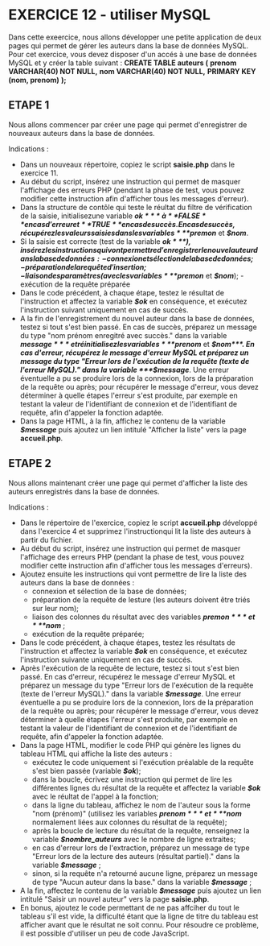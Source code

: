 #   EXERCICE 12 - utiliser MySQL  #

Dans cette exeercice, nous allons développer une petite application de deux pages qui permet de gérer les auteurs dans la base de données MySQL.
Pour cet exercice, vous devez disposer d'un accés à une base de données MySQL et y créer la table suivant : 
    **CREATE TABLE auteurs (**
        **prenom VARCHAR(40) NOT NULL,**
        **nom VARCHAR(40) NOT NULL,**
        **PRIMARY KEY (nom, prenom)**
    **);**

## ETAPE 1

Nous allons commencer par créer une page qui permet d'enregistrer de nouveaux auteurs dans la base de données.

Indications : 
  - Dans un nouveaux répertoire, copiez le script **saisie.php** dans le exercice 11.
  - Au début du script, insérez une instruction qui permet de masquer l'affichage des erreurs PHP (pendant la phase de test, vous pouvez modifier cette instruction afin d'afficher tous les messages d'erreur).
  - Dans la structure de contôle qui teste le réultat du filtre de vérification de la saisie, initialisezune variable ***$ok*** à **FALSE** en cas d'erreur et **TRUE** en cas de succès. En cas de succès, récupérez les valeurs saisies dans les variables ***$premon*** et ***$nom***.
  - Si la saisie est correcte (test de la variable ***$ok***), insérez les instructions qui vont permettre d'enregistrerle nouvel auteur dans la base de données : 
        -connexion et sélection de la base de données;
        -préparation de la requête d'insertion;
        -liaison des paramètres (avec les variables ***$premon*** et ***$nom***);
        -exécution de la requête préparée
  - Dans le code précédent, à chaque étape, testez le résultat de l'instruction et affectez la variable ***$ok*** en conséquence, et exécutez l'instruction suivant uniquement en cas de succès.
  - A la fin de l'enregistrement du nouvel auteur dans la base de données, testez si tout s'est bien passé. En cas de succès, préparez un message du type "nom prénom enregitré avec succès." dans la variable ***$message*** et réinitialisez les variables ***$prenom*** et ***$nom***. En cas d'erreur, récupérez le message d'erreur MySQL et préparez un message du type "Erreur lors de l'exécution de la requête (texte de l'erreur MySQL)." dans la variable ***$message***. Une erreur éventuelle a pu se produire lors de la connexion, lors de la préparation de la requête ou après; pour récupérer le message d'erreur, vous devez déterminer à quelle étapes l'erreur s'est produite, par exemple en testant la valeur de l'identifiant de connexion et de l'identifiant de requête, afin d'appeler la fonction adaptée.
  - Dans la page HTML, à la fin, affichez le contenu de la variable ***$message*** puis ajoutez un lien intitulé "Afficher la liste" vers la page **accueil.php**.

## ETAPE 2

Nous allons maintenant créer une page qui permet d'afficher la liste des auteurs enregistrés dans la base de données.

Indications : 
  - Dans le répertoire de l'exercice, copiez le script **accueil.php** développé dans l'exercice 4 et supprimez l'instructionqui lit la liste des auteurs à partir du fichier.
  - Au début du script, insérez une instruction qui permet de masquer l'affichage  des erreurs PHP (pendant la phase de test, vous pouvez modifier cette instruction afin d'afficher tous les messages d'erreurs).
  - Ajoutez ensuite les instructions qui vont permettre de lire la liste des auteurs dans la base de données :
      - connexion et sélection de la base de données;
      - préparation de la requête de lesture (les auteurs doivent être triés sur leur nom);
      - liaison des colonnes du résultat avec des variables ***$premon*** et ***$nom*** ;
      - exécution de la requête préparée;
  - Dans le code précédent, à chaque étapes, testez les résultats de l'instruction et affectez la variable ***$ok*** en conséquence, et exécutez l'instruction suivante uniquement en cas de succés.
  - Après l'exécution de la requête de lecture, testez si tout s'est bien passé. En cas d'erreur, récupérez le message d'erreur MySQL et préparez un message du type "Erreur lors de l'exécution de la requête (texte de l'erreur MySQL)." dans la variable ***$message***.  Une erreur éventuelle a pu se produire lors de la connexion, lors de la préparation de la requête ou après; pour récupérer le message d'erreur, vous devez déterminer à quelle étapes l'erreur s'est produite, par exemple en testant la valeur de l'identifiant de connexion et de l'identifiant de requête, afin d'appeler la fonction adaptée.
  - Dans la page HTML, modifier le code PHP qui génère les lignes du tableau HTML qui affiche la liste des auteurs : 
      - exécutez le code uniquement si l'exécution préalable de la requête s'est bien passée (variable ***$ok***);
      - dans la boucle, écrivez une instruction qui permet de lire les différentes lignes du résultat de la requête et affectez la variable ***$ok*** avec  le réultat de l'appel à la fonction;
      - dans la ligne  du tableau, affichez le nom de l'auteur sous la forme "nom (prénom)" (utilisez les variables ***$prenom*** et ***$nom*** normalement liées aux colonnes du résultat de la requête);
      - après la boucle de lecture du résultat de la requête, renseignez la variable ***$nombre_auteurs*** avec le nombre de ligne extraites;
      - en cas d'erreur lors de l'extraction, préparez un message de type "Erreur lors de la lecture des auteurs (résultat partiel)." dans la variable ***$message*** ;
      - sinon, si la requête n'a retourné aucune ligne, préparez un message de type "Aucun auteur dans la base." dans la variable ***$message*** ;
  - A la fin, affectez le contenu de la variable ***$message*** puis ajoutez un lien intitulé "Saisir un  nouvel auteur" vers la page **saisie.php**.
  - En bonus, ajoutez le code permettant de ne pas affciher du tout le tableau s'il est vide, la difficulté étant que la ligne de titre du tableau est afficher avant que le résultat ne soit connu. Pour résoudre ce problème, il est possible d'utiliser un peu de code JavaScript.